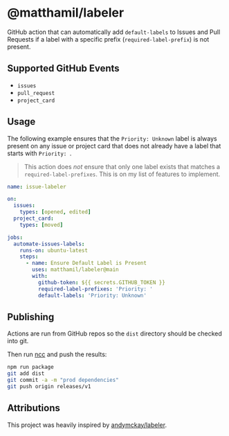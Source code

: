 # @matthamil/labeler

GitHub action that can automatically add `default-labels` to Issues and Pull Requests if a label with a specific prefix (`required-label-prefix`) is not present.

## Supported GitHub Events

* `issues`
* `pull_request`
* `project_card`

## Usage

The following example ensures that the `Priority: Unknown` label is always present on any issue or project card that does not already have a label that starts with `Priority: `.

> This action does *not* ensure that only one label exists that matches a `required-label-prefixes`. This is on my list of features to implement.

```yml
name: issue-labeler

on:
  issues:
    types: [opened, edited]
  project_card:
    types: [moved]

jobs:
  automate-issues-labels:
    runs-on: ubuntu-latest
    steps:
      - name: Ensure Default Label is Present
        uses: matthamil/labeler@main
        with:
          github-token: ${{ secrets.GITHUB_TOKEN }}
          required-label-prefixes: 'Priority: '
          default-labels: 'Priority: Unknown'
```
## Publishing

Actions are run from GitHub repos so the `dist` directory should be checked into git. 

Then run [ncc](https://github.com/zeit/ncc) and push the results:
```bash
npm run package
git add dist
git commit -a -m "prod dependencies"
git push origin releases/v1
```
## Attributions

This project was heavily inspired by [andymckay/labeler](https://github.com/andymckay/labeler).